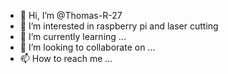 - 👋 Hi, I’m @Thomas-R-27
- 👀 I’m interested in raspberry pi and laser cutting
- 🌱 I’m currently learning ...
- 💞️ I’m looking to collaborate on ...
- 📫 How to reach me ...

<!---
Thomas-R-27/Thomas-R-27 is a ✨ special ✨ repository because its `README.md` (this file) appears on your GitHub profile.
You can click the Preview link to take a look at your changes.
--->

